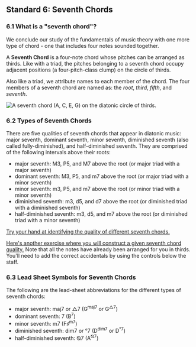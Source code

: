 ## Standard 6: Seventh Chords ##	

### 6.1 What is a "seventh chord"?

We conclude our study of the fundamentals of music theory with one more type of chord - one that includes four notes sounded together.

A **Seventh Chord** is a four-note chord whose pitches can be arranged as thirds. Like with a triad, the pitches belonging to a seventh chord occupy adjacent positions (a four-pitch-class clump) on the circle of thirds.

Also like a triad, we attribute names to each member of the chord. The four members of a seventh chord are named as: the *root*, *third*, *fifth*, and *seventh*.	

![A seventh chord (A, C, E, G) on the diatonic circle of thirds.](http://openmusictheory.com/Graphics/triadsSeventhChords/circleOfThirds-seventhRTFS.svg "A seventh chord on the diatonic circle of thirds.")

### 6.2 Types of Seventh Chords

There are five qualities of seventh chords that appear in diatonic music: major seventh, dominant seventh, minor seventh, diminished seventh (also called fully-diminished), and half-diminished seventh. They are comprised of the following intervals above their roots:	

- major seventh: M3, P5, and M7 above the root (or major triad with a major seventh)	
- dominant seventh: M3, P5, and m7 above the root (or major triad with a minor seventh)	
- minor seventh: m3, P5, and m7 above the root (or minor triad with a minor seventh)	
- diminished seventh: m3, d5, and d7 above the root (or diminished triad with a diminished seventh)	
- half-diminished seventh: m3, d5, and m7 above the root (or diminished triad with a minor seventh)	

[Try your hand at identifying the quality of different seventh chords.](https://www.musictheory.net/exercises/chord/brwy9yoxybbyyyy)

[Here's another exercise where you will construct a given seventh chord quality.](https://www.musictheory.net/exercises/chord-construction/brwy9yoxyyybbyyyn) Note that all the notes have already been arranged for you in thirds. You'll need to add the correct accidentals by using the controls below the staff.

### 6.3 Lead Sheet Symbols for Seventh Chords

The following are the lead-sheet abbreviations for the different types of seventh chords:	

- major seventh: maj7 or △7 (G<sup>maj7</sup> or G<sup>△7</sup>)	
- dominant seventh: 7 (B<sup>7</sup>)	
- minor seventh: m7 (F&#9839;<sup>m7</sup>)	
- diminished seventh: dim7 or °7 (D<sup>dim7</sup> or D<sup>°7</sup>)	
- half-diminished seventh: ⦰7 (A<sup>⦰7</sup>)
